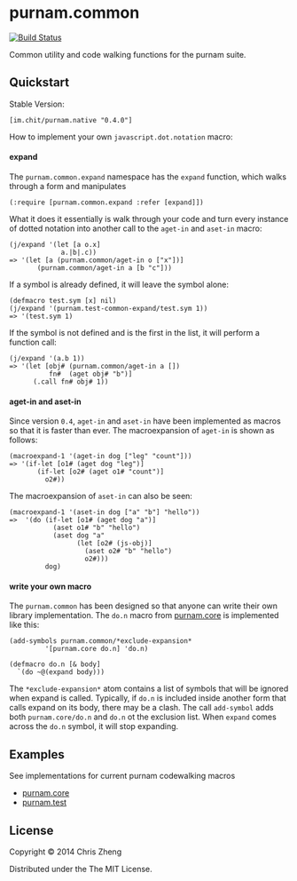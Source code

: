 # purnam.common

[![Build Status](https://travis-ci.org/purnam/purnam.common.png?branch=master)](https://travis-ci.org/purnam/purnam.common)

Common utility and code walking functions for the purnam suite.

## Quickstart

Stable Version: 

    [im.chit/purnam.native "0.4.0"]

How to implement your own `javascript.dot.notation` macro:

#### expand

The `purnam.common.expand` namespace has the `expand` function, which walks through a form and manipulates 

    (:require [purnam.common.expand :refer [expand]])

What it does it essentially is walk through your code and turn every instance of dotted notation into another call to the `aget-in` and `aset-in` macro:

    (j/expand '(let [a o.x]
                 a.|b|.c))
    => '(let [a (purnam.common/aget-in o ["x"])] 
           (purnam.common/aget-in a [b "c"]))

If a symbol is already defined, it will leave the symbol alone:

    (defmacro test.sym [x] nil)
    (j/expand '(purnam.test-common-expand/test.sym 1))
    => '(test.sym 1)

If the symbol is not defined and is the first in the list, it will perform a function call:

    (j/expand '(a.b 1))
    => '(let [obj# (purnam.common/aget-in a [])
              fn#  (aget obj# "b")]
          (.call fn# obj# 1))


#### aget-in and aset-in

Since version `0.4`, `aget-in` and `aset-in` have been implemented as macros so that it is faster than ever. The macroexpansion of `aget-in` is shown as follows:
 
    (macroexpand-1 '(aget-in dog ["leg" "count"]))
    => '(if-let [o1# (aget dog "leg")]
           (if-let [o2# (aget o1# "count")]
             o2#))

The macroexpansion of `aset-in` can also be seen:

    (macroexpand-1 '(aset-in dog ["a" "b"] "hello"))
    =>  '(do (if-let [o1# (aget dog "a")]
               (aset o1# "b" "hello")
               (aset dog "a"
                     (let [o2# (js-obj)]
                       (aset o2# "b" "hello")
                       o2#)))
             dog)


#### write your own macro

The `purnam.common` has been designed so that anyone can write their own library implementation. The `do.n` macro from [purnam.core](https://github.com/purnam/purnam.core) is implemented like this:

    (add-symbols purnam.common/*exclude-expansion*
             '[purnam.core do.n] 'do.n)

    (defmacro do.n [& body]
      `(do ~@(expand body)))    

The `*exclude-expansion*` atom contains a list of symbols that will be ignored when expand is called. Typically, if `do.n` is included inside another form that calls expand on its body, there may be a clash. The call `add-symbol` adds both `purnam.core/do.n` and `do.n` ot the exclusion list. When `expand` comes across the `do.n` symbol, it will stop expanding.


## Examples

See implementations for current purnam codewalking macros
  - [purnam.core](https://github.com/purnam/purnam.common/blob/master/external/src/purnam/core.clj)
  - [purnam.test](https://github.com/purnam/purnam.common/blob/master/external/src/purnam/test.clj)


## License

Copyright © 2014 Chris Zheng

Distributed under the The MIT License.
